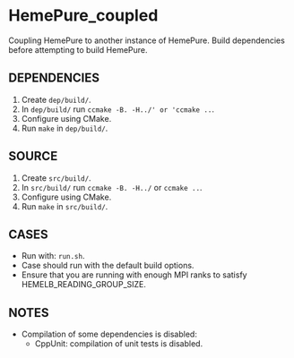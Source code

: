 # HemePure_coupled
Coupling HemePure to another instance of HemePure.
Build dependencies before attempting to build HemePure.

## DEPENDENCIES #
1) Create `dep/build/`.
2) In `dep/build/` run `ccmake -B. -H../' or 'ccmake ..`.
3) Configure using CMake.
4) Run `make` in `dep/build/`.

## SOURCE #
1) Create `src/build/`.
2) In `src/build/` run `ccmake -B. -H../` or `ccmake ..`.
3) Configure using CMake.
4) Run `make` in `src/build/`.

## CASES #
- Run with: `run.sh`.
- Case should run with the default build options.
- Ensure that you are running with enough MPI ranks to satisfy HEMELB_READING_GROUP_SIZE.

## NOTES #
- Compilation of some dependencies is disabled:
  - CppUnit: compilation of unit tests is disabled.
